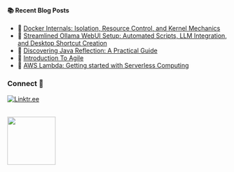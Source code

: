 <!-- <h1>Hi <img src="https://github.com/TheDudeThatCode/TheDudeThatCode/blob/master/Assets/Hi.gif" width="35">, I'm Priyansu</h1> -->
<!-- <h3>B. Tech in Computer Science and IT Graduate (2023 pass out).</h3> -->
<table>
  <div>

  #### :books: Recent Blog Posts
  <!-- BLOGPOSTS:START -->
 - 🚀 [Docker Internals: Isolation, Resource Control, and Kernel Mechanics](https://priyansu1.hashnode.dev/docker-internals-isolation-resource-control-and-kernel-mechanics)
 - 💯 [Streamlined Ollama WebUI Setup: Automated Scripts, LLM Integration, and Desktop Shortcut Creation](https://priyansu1.hashnode.dev/streamlined-ollama-webui-setup-automated-scripts-llm-integration-and-desktop-shortcut-creation)
 - 💯 [Discovering Java Reflection: A Practical Guide](https://priyansu1.hashnode.dev/discovering-java-reflection-a-practical-guide)
 - 💯 [Introduction To Agile](https://priyansu1.hashnode.dev/introduction-to-agile)
 - 💫 [AWS Lambda: Getting started with Serverless Computing](https://priyansu1.hashnode.dev/aws-lambda-getting-started-with-serverless-computing)<!-- BLOGPOSTS:END -->
  
  </div>

  <div>
<!--
<div><img src="https://leetcard.jacoblin.cool/priyansusahoo1?border=0&radius=20" align="center" width="400" border-radius= "260px"/>
-->
</div>

### Connect 💬

<!--
<a href="https://www.linkedin.com/in/priyansu1" target="_blank">
<img src=https://img.shields.io/badge/linkedin-%231E77B5.svg?&style=for-the-badge&logo=linkedin&logoColor=white alt=linkedin style="margin-bottom: 5px;width: 100px; height: 23px;" />
</a> -->
<!-- <a href="https://twitter.com/Priyansu2000" target="_blank">
<img src=https://img.shields.io/badge/twitter-%2300acee.svg?&style=for-the-badge&logo=twitter&logoColor=white alt=twitter style="margin-bottom: 5px;width: 100px; height: 23px;" />
</a> -->
<!-- <a href="https://priyansu1.hashnode.dev/">
<img src="https://img.shields.io/badge/Hashnode-purple?style=for-the-badge&logo=hashnode&logoColor=white" alt="Hashnode Badge"style="margin-bottom: 5px;width: 100px; height: 23px;"/>
</a> -->
<!-- <a href="https://www.youtube.com/@priyansusahoo" target="_blank">
<img src=https://img.shields.io/badge/youtube-%23EE4831.svg?&style=for-the-badge&logo=youtube&logoColor=white alt=youtube style="margin-bottom: 5px;" />
</a> -->
<!-- <a href="https://medium.com/@priyansusahoo1" target="_blank">
<img src=https://img.shields.io/badge/medium-%23292929.svg?&style=for-the-badge&logo=medium&logoColor=white alt=medium style="margin-bottom: 5px;" />
</a> -->
<!-- <a href="https://leetcode.com/priyansusahoo1/">
<img src="https://img.shields.io/badge/Leetcode-yellow?style=for-the-badge&logo=leetcode&logoColor=white" alt="Leetcode Badge" style="margin-bottom: 5px;width: 100px; height: 23px;" />
</a> -->
<a href="https://linktr.ee/priyansu1" target="_blank">
  <img src="https://img.shields.io/badge/linktr.ee-%23007A7A.svg?&style=for-the-badge&logo=linktree&logoColor=white" alt="Linktr.ee" />
</a>
<!--
[![Sponsor Priyansusahoo](https://img.shields.io/badge/Sponsor-Priyansusahoo-blue?logo=github&style=for-the-badge)](https://github.com/sponsors/Priyansusahoo)
-->
<!-- <a href="https://gitlab.com/Priyansusahoo" target="_blank">
<img src=https://img.shields.io/badge/gitlab-330F63.svg?&style=for-the-badge&logo=gitlab&logoColor=white alt=gitlab style="margin-bottom: 5px;" />
</a> -->
<!-- <a href="https://stackoverflow.com/users/15277967" target="_blank">
<img src=https://img.shields.io/badge/stackoverflow-%23F28032.svg?&style=for-the-badge&logo=stackoverflow&logoColor=white alt=stackoverflow style="margin-bottom: 5px;" />
</a> -->
<!-- <a href="https://www.instagram.com/priyansu.2000/">
<img src="https://img.shields.io/badge/Instagram-E4405F?style=for-the-badge&logo=instagram&logoColor=white" alt="Instagram Badge"/>
</a> -->
</div>
</table>
<table>
<div>
  <img src="https://komarev.com/ghpvc/?username=Priyansusahoo&style=flat-square&color=blue" alt="" width="110"/> 
</div>
</table>
